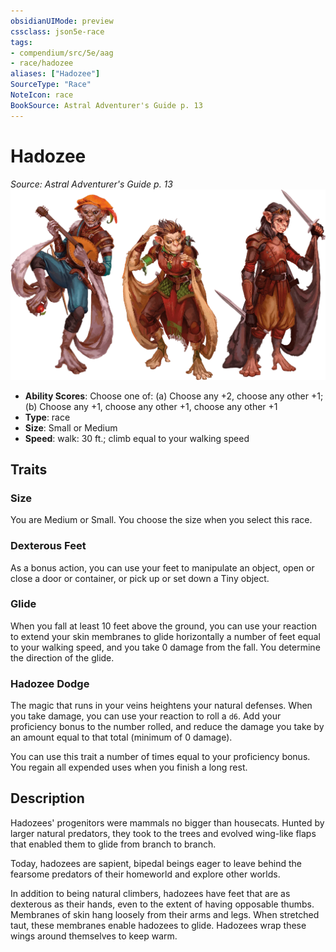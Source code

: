```yaml
---
obsidianUIMode: preview
cssclass: json5e-race
tags:
- compendium/src/5e/aag
- race/hadozee
aliases: ["Hadozee"]
SourceType: "Race"
NoteIcon: race
BookSource: Astral Adventurer's Guide p. 13
---
```

# Hadozee
*Source: Astral Adventurer's Guide p. 13*  
![](/3-Mechanics/CLI/races/img/hadozee.webp#right)  

- **Ability Scores**: Choose one of: (a) Choose any +2, choose any other +1; (b) Choose any +1, choose any other +1, choose any other +1
- **Type**: race
- **Size**: Small or Medium
- **Speed**: walk: 30 ft.; climb equal to your walking speed

## Traits

### Size

You are Medium or Small. You choose the size when you select this race.

### Dexterous Feet

As a bonus action, you can use your feet to manipulate an object, open or close a door or container, or pick up or set down a Tiny object.

### Glide

When you fall at least 10 feet above the ground, you can use your reaction to extend your skin membranes to glide horizontally a number of feet equal to your walking speed, and you take 0 damage from the fall. You determine the direction of the glide.

### Hadozee Dodge

The magic that runs in your veins heightens your natural defenses. When you take damage, you can use your reaction to roll a `d6`. Add your proficiency bonus to the number rolled, and reduce the damage you take by an amount equal to that total (minimum of 0 damage).

You can use this trait a number of times equal to your proficiency bonus. You regain all expended uses when you finish a long rest.

## Description

Hadozees' progenitors were mammals no bigger than housecats. Hunted by larger natural predators, they took to the trees and evolved wing-like flaps that enabled them to glide from branch to branch.

Today, hadozees are sapient, bipedal beings eager to leave behind the fearsome predators of their homeworld and explore other worlds.

In addition to being natural climbers, hadozees have feet that are as dexterous as their hands, even to the extent of having opposable thumbs. Membranes of skin hang loosely from their arms and legs. When stretched taut, these membranes enable hadozees to glide. Hadozees wrap these wings around themselves to keep warm.